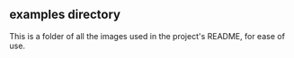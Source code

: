 ## examples directory

This is a folder of all the images used in the project's README, for ease of use. 
